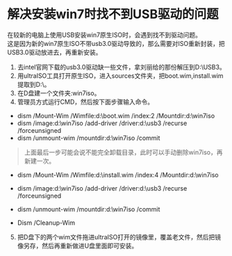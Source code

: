 # 解决安装win7时找不到USB驱动的问题
  在较新的电脑上使用USB安装win7原生ISO时，会遇到找不到驱动问题。  
  这是因为新的win7原生ISO不带usb3.0驱动导致的，那么需要对ISO重新封装，把USB3.0驱动放进去，再重新安装。 
  
1. 去intel官网下载的usb3.0驱动缺一些文件，拿刘丽给的那份解压到D:\USB3。
2. 用ultraISO工具打开原生ISO，进入sources文件夹，把boot.wim,install.wim提取到D:\。
3. 在D盘建一个文件夹:win7iso。
4. 管理员方式运行CMD，然后按下面步骤输入命令。
 - dism /Mount-Wim /Wimfile:d:\boot.wim /index:2 /Mountdir:d:\win7iso  
 - dism /image:d:\win7iso /add-driver /driver:d:\usb3 /recurse /forceunsigned
 - dism /unmount-wim /mountdir:d:\win7iso /commit
 > 上面最后一步可能会说不能完全卸载目录，此时可以手动删除win7iso，再新建一次。
 
 - dism /Mount-Wim /Wimfile:d:\install.wim /index:4 /Mountdir:d:\win7iso 
 - dism /image:d:\win7iso /add-driver /driver:d:\usb3 /recurse /forceunsigned
 - dism /unmount-wim /mountdir:d:\win7iso /commit
 
 - Dism /Cleanup-Wim
 
 5. 把D盘下的两个wim文件拖进ultraISO打开的镜像里，覆盖老文件，然后把镜像另存，然后再重新做进U盘里面即可安装。
